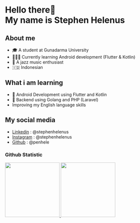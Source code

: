 # Hello there👋 <br> My name is Stephen Helenus

## About me
- 🎓 A student at Gunadarma University  
- 👨🏻‍💻 Currently learning Android development (Flutter & Kotlin)  
- 🎺 A jazz music enthusiast
- 🇮🇩 Indonesian

## What i am learning 
- 📱 Android Development using Flutter and Kotlin   
- 🛜 Backend using Golang and PHP (Laravel)
- Improving my English language skills

## My social media
- [Linkedin](https://www.linkedin.com/in/stephenhelenus/) : @stephenhelenus
- [Instagram](https://www.instagram.com/stephenhelenus/) : @stephenhelenus
- [Github](https://github.com/penhele) : @penhele

### Github Statistic
<p align="left">
<a href="https://github.com/penhele">
  <img height="180em" src="https://github-readme-stats-eight-theta.vercel.app/api?username=penhele&show_icons=true&theme=algolia&include_all_commits=true&count_private=true"/>
  <img height="180em" src="https://github-readme-stats-eight-theta.vercel.app/api/top-langs/?username=penhele&layout=compact&layout=compact&theme=algolia"/>
</a>
</p>
